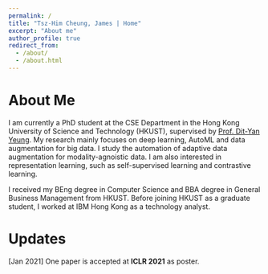 ```yaml
---
permalink: /
title: "Tsz-Him Cheung, James | Home"
excerpt: "About me"
author_profile: true
redirect_from: 
  - /about/
  - /about.html
---
```


About Me
======

I am currently a PhD student at the CSE Department in the Hong Kong University of Science and Technology (HKUST), supervised by [Prof. Dit-Yan Yeung](https://sites.google.com/view/dyyeung). My research mainly focuses on deep learning, AutoML and data augmentation for big data. I study the automation of adaptive data augmentation for modality-agnoistic data. I am also interested in representation learning, such as self-supervised learning and contrastive learning.

I received my BEng degree in Computer Science and BBA degree in General Business Management from HKUST. Before joining HKUST as a graduate student, I worked at IBM Hong Kong as a technology analyst.

Updates
======
[Jan 2021] One paper is accepted at <strong>ICLR 2021</strong> as poster.

